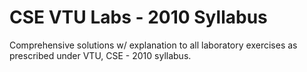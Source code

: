 # CSE VTU Labs - 2010 Syllabus
Comprehensive solutions w/ explanation to all laboratory exercises as prescribed under VTU, CSE - 2010 syllabus.
